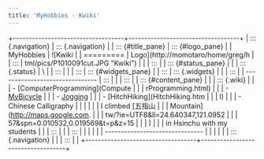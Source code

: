 ```yaml
---
title: 'MyHobbies - Kwiki'
---
```


+-----------------------------------+-----------------------------------+
| ::: {.navigation}                 | ::: {.navigation}                 |
| ::: {#title_pane}                 | ::: {#logo_pane}                  |
| MyHobbies                         | ![Kwiki                           |
| =========                         | Logo](http://momotaro/home/greg/h |
| :::                               | tml/pics/P1010091cut.JPG "Kwiki") |
|                                   | :::                               |
| ::: {#status_pane}                |                                   |
| ::: {.status}                     | \                                 |
| :::                               |                                   |
| :::                               | ::: {#widgets_pane}               |
| :::                               | ::: {.widgets}                    |
|                                   | :::                               |
| -------------------------------   | :::                               |
|                                   | :::                               |
| ::: {#content_pane}               |                                   |
| ::: {.wiki}                       |                                   |
| -   [ComputerProgramming](Compute |                                   |
| rProgramming.html)                |                                   |
| -   [MyBicycle](MyBicycle.html)   |                                   |
| -   [Jogging](Jogging.html)       |                                   |
| -   [HitchHiking](HitchHiking.htm |                                   |
| l)                                |                                   |
| -   Chinese Calligraphy           |                                   |
|                                   |                                   |
| I climbed [五指山                 |                                   |
| Mountain](http://maps.google.com. |                                   |
| tw/?ie=UTF8&ll=24.640347,121.0952 |                                   |
| 57&spn=0.010532,0.019569&t=p&z=15 |                                   |
| )                                 |                                   |
| in Hsinchu with my students       |                                   |
| :::                               |                                   |
| :::                               |                                   |
|                                   |                                   |
| -------------------------------   |                                   |
|                                   |                                   |
| ::: {.navigation}                 |                                   |
| :::                               |                                   |
+-----------------------------------+-----------------------------------+
